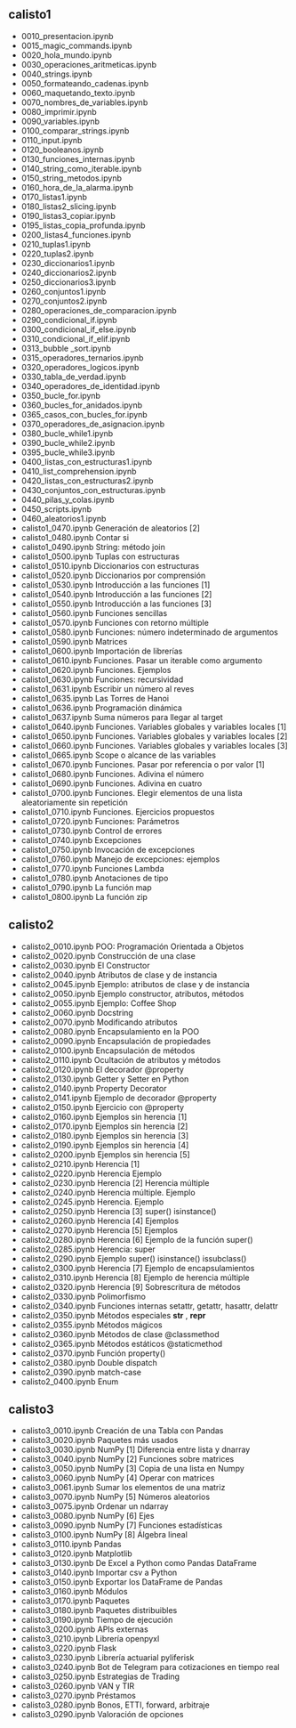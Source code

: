 ## calisto1
* 0010_presentacion.ipynb
* 0015_magic_commands.ipynb
* 0020_hola_mundo.ipynb
* 0030_operaciones_aritmeticas.ipynb
* 0040_strings.ipynb
* 0050_formateando_cadenas.ipynb
* 0060_maquetando_texto.ipynb
* 0070_nombres_de_variables.ipynb
* 0080_imprimir.ipynb
* 0090_variables.ipynb
* 0100_comparar_strings.ipynb
* 0110_input.ipynb
* 0120_booleanos.ipynb
* 0130_funciones_internas.ipynb
* 0140_string_como_iterable.ipynb
* 0150_string_metodos.ipynb
* 0160_hora_de_la_alarma.ipynb
* 0170_listas1.ipynb
* 0180_listas2_slicing.ipynb
* 0190_listas3_copiar.ipynb
* 0195_listas_copia_profunda.ipynb
* 0200_listas4_funciones.ipynb
* 0210_tuplas1.ipynb
* 0220_tuplas2.ipynb
* 0230_diccionarios1.ipynb
* 0240_diccionarios2.ipynb
* 0250_diccionarios3.ipynb
* 0260_conjuntos1.ipynb
* 0270_conjuntos2.ipynb
* 0280_operaciones_de_comparacion.ipynb
* 0290_condicional_if.ipynb
* 0300_condicional_if_else.ipynb
* 0310_condicional_if_elif.ipynb
* 0313_bubble _sort.ipynb
* 0315_operadores_ternarios.ipynb
* 0320_operadores_logicos.ipynb
* 0330_tabla_de_verdad.ipynb
* 0340_operadores_de_identidad.ipynb
* 0350_bucle_for.ipynb
* 0360_bucles_for_anidados.ipynb
* 0365_casos_con_bucles_for.ipynb
* 0370_operadores_de_asignacion.ipynb
* 0380_bucle_while1.ipynb
* 0390_bucle_while2.ipynb
* 0395_bucle_while3.ipynb
* 0400_listas_con_estructuras1.ipynb
* 0410_list_comprehension.ipynb
* 0420_listas_con_estructuras2.ipynb
* 0430_conjuntos_con_estructuras.ipynb
* 0440_pilas_y_colas.ipynb
* 0450_scripts.ipynb
* 0460_aleatorios1.ipynb
* calisto1_0470.ipynb Generación de aleatorios [2]
* calisto1_0480.ipynb Contar si
* calisto1_0490.ipynb String: método join
* calisto1_0500.ipynb Tuplas con estructuras
* calisto1_0510.ipynb Diccionarios con estructuras
* calisto1_0520.ipynb Diccionarios por comprensión
* calisto1_0530.ipynb Introducción a las funciones [1]
* calisto1_0540.ipynb Introducción a las funciones [2]
* calisto1_0550.ipynb Introducción a las funciones [3]
* calisto1_0560.ipynb Funciones sencillas
* calisto1_0570.ipynb Funciones con retorno múltiple
* calisto1_0580.ipynb Funciones: número indeterminado de argumentos
* calisto1_0590.ipynb Matrices
* calisto1_0600.ipynb Importación de librerías
* calisto1_0610.ipynb Funciones. Pasar un iterable como argumento
* calisto1_0620.ipynb Funciones. Ejemplos
* calisto1_0630.ipynb Funciones: recursividad
* calisto1_0631.ipynb Escribir un número al reves
* calisto1_0635.ipynb Las Torres de Hanoi
* calisto1_0636.ipynb Programación dinámica
* calisto1_0637.ipynb Suma números para llegar al target
* calisto1_0640.ipynb Funciones. Variables globales y variables locales [1]
* calisto1_0650.ipynb Funciones. Variables globales y variables locales [2]
* calisto1_0660.ipynb Funciones. Variables globales y variables locales [3]
* calisto1_0665.ipynb Scope o alcance de las variables
* calisto1_0670.ipynb Funciones. Pasar por referencia o por valor [1]
* calisto1_0680.ipynb Funciones. Adivina el número
* calisto1_0690.ipynb Funciones. Adivina en cuatro
* calisto1_0700.ipynb Funciones. Elegir elementos de una lista aleatoriamente sin repetición
* calisto1_0710.ipynb Funciones. Ejercicios propuestos
* calisto1_0720.ipynb Funciones: Parámetros
* calisto1_0730.ipynb Control de errores
* calisto1_0740.ipynb Excepciones
* calisto1_0750.ipynb Invocación de excepciones
* calisto1_0760.ipynb Manejo de excepciones: ejemplos
* calisto1_0770.ipynb Funciones Lambda
* calisto1_0780.ipynb Anotaciones de tipo
* calisto1_0790.ipynb La función map
* calisto1_0800.ipynb La función zip

## calisto2
* calisto2_0010.ipynb POO: Programación Orientada a Objetos
* calisto2_0020.ipynb Construcción de una clase
* calisto2_0030.ipynb El Constructor
* calisto2_0040.ipynb Atributos de clase y de instancia
* calisto2_0045.ipynb Ejemplo: atributos de clase y de instancia
* calisto2_0050.ipynb Ejemplo constructor, atributos, métodos
* calisto2_0055.ipynb Ejemplo: Coffee Shop
* calisto2_0060.ipynb Docstring
* calisto2_0070.ipynb Modificando atributos
* calisto2_0080.ipynb Encapsulamiento en la POO
* calisto2_0090.ipynb Encapsulación de propiedades
* calisto2_0100.ipynb Encapsulación de métodos
* calisto2_0110.ipynb Ocultación de atributos y métodos
* calisto2_0120.ipynb El decorador @property
* calisto2_0130.ipynb Getter y Setter en Python
* calisto2_0140.ipynb Property Decorator
* calisto2_0141.ipynb Ejemplo de decorador @property
* calisto2_0150.ipynb Ejercicio con @property
* calisto2_0160.ipynb Ejemplos sin herencia [1]
* calisto2_0170.ipynb Ejemplos sin herencia [2]
* calisto2_0180.ipynb Ejemplos sin herencia [3]
* calisto2_0190.ipynb Ejemplos sin herencia [4]
* calisto2_0200.ipynb Ejemplos sin herencia [5]
* calisto2_0210.ipynb Herencia [1]
* calisto2_0220.ipynb Herencia Ejemplo
* calisto2_0230.ipynb Herencia [2] Herencia múltiple
* calisto2_0240.ipynb Herencia múltiple. Ejemplo
* calisto2_0245.ipynb Herencia. Ejemplo
* calisto2_0250.ipynb Herencia [3] super() isinstance()
* calisto2_0260.ipynb Herencia [4] Ejemplos
* calisto2_0270.ipynb Herencia [5] Ejemplos
* calisto2_0280.ipynb Herencia [6] Ejemplo de la función super()
* calisto2_0285.ipynb Herencia: super
* calisto2_0290.ipynb Ejemplo super() isinstance() issubclass()
* calisto2_0300.ipynb Herencia [7] Ejemplo de encapsulamientos
* calisto2_0310.ipynb Herencia [8] Ejemplo de herencia múltiple
* calisto2_0320.ipynb Herencia [9] Sobrescritura de métodos
* calisto2_0330.ipynb Polimorfismo
* calisto2_0340.ipynb Funciones internas setattr, getattr, hasattr, delattr
* calisto2_0350.ipynb Métodos especiales __str__ , __repr__
* calisto2_0355.ipynb Métodos mágicos
* calisto2_0360.ipynb Métodos de clase @classmethod
* calisto2_0365.ipynb Métodos estáticos @staticmethod
* calisto2_0370.ipynb Función property()
* calisto2_0380.ipynb Double dispatch
* calisto2_0390.ipynb match-case
* calisto2_0400.ipynb Enum

## calisto3
* calisto3_0010.ipynb Creación de una Tabla con Pandas
* calisto3_0020.ipynb Paquetes más usados
* calisto3_0030.ipynb NumPy [1] Diferencia entre lista y dnarray
* calisto3_0040.ipynb NumPy [2] Funciones sobre matrices
* calisto3_0050.ipynb NumPy [3] Copia de una lista en Numpy
* calisto3_0060.ipynb NumPy [4] Operar con matrices
* calisto3_0061.ipynb Sumar los elementos de una matriz
* calisto3_0070.ipynb NumPy [5] Números aleatorios
* calisto3_0075.ipynb Ordenar un ndarray
* calisto3_0080.ipynb NumPy [6] Ejes
* calisto3_0090.ipynb NumPy [7] Funciones estadísticas
* calisto3_0100.ipynb NumPy [8] Álgebra lineal
* calisto3_0110.ipynb Pandas
* calisto3_0120.ipynb Matplotlib
* calisto3_0130.ipynb De Excel a Python como Pandas DataFrame
* calisto3_0140.ipynb Importar csv a Python
* calisto3_0150.ipynb Exportar los DataFrame de Pandas
* calisto3_0160.ipynb Módulos
* calisto3_0170.ipynb Paquetes
* calisto3_0180.ipynb Paquetes distribuibles
* calisto3_0190.ipynb Tiempo de ejecución
* calisto3_0200.ipynb APIs externas
* calisto3_0210.ipynb Librería openpyxl
* calisto3_0220.ipynb Flask
* calisto3_0230.ipynb Librería actuarial pyliferisk
* calisto3_0240.ipynb Bot de Telegram para cotizaciones en tiempo real
* calisto3_0250.ipynb Estrategias de Trading
* calisto3_0260.ipynb VAN y TIR
* calisto3_0270.ipynb Préstamos
* calisto3_0280.ipynb Bonos, ETTI, forward, arbitraje
* calisto3_0290.ipynb Valoración de opciones
